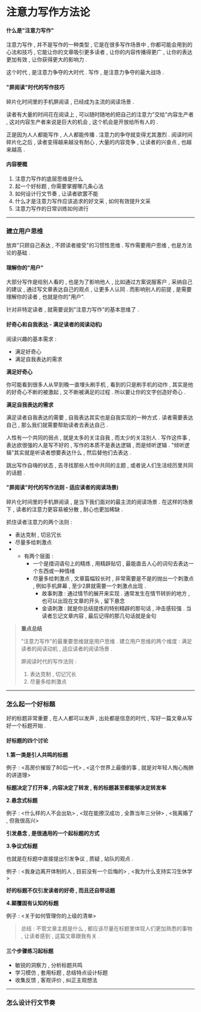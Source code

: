 # 注意力写作方法论

#### 什么是"注意力写作"

注意力写作 , 并不是写作的一种类型 , 它是在很多写作场景中 , 你都可能会用到的心法和技巧 , 它能让你的文章吸引更多读者 , 让你的内容传播得更广 , 让你的表达更加有效 , 让你获得更大的影响力 .

这个时代 , 是注意力争夺的大时代 . 写作 , 是注意力争夺的最大战场 .

#### "屏阅读"时代的写作技巧

碎片化时间里的手机屏阅读 , 已经成为主流的阅读场景 .

读者有大量的时间花在阅读上 , 可以随时随地的把自己的注意力"交给"内容生产者 , 这对内容生产者来说是巨大的机会 , 这个机会是开放给所有人的 .

正是因为人人都能写作 , 人人都能传播 . 注意力的争夺就变得尤其激烈 . 阅读时间碎片化之后 , 读者变得越来越没有耐心 , 大量的内容竞争 , 让读者的兴奋点 , 也越来越高 .

#### 内容梗概

1. 注意力写作的底层思维是什么
2. 起一个好标题 , 你需要掌握哪几条心法
3. 如何设计行文节奏 , 让读者欲罢不能
4. 什么才是注意力写作应该追求的好文采 , 如何有效提升文采
5. 注意力写作的日常训练如何进行

---

### 建立用户思维

放弃"只顾自己表达 , 不顾读者接受"的习惯性思维 . 写作需要用户思维 , 也是方法论的基础 .

#### 理解你的"用户"

大部分写作是给别人看的 , 也是为了影响他人 , 比如通过方案说服客户 , 采纳自己的建议 , 通过写文章表达自己的观点 , 让更多人认同 . 而影响别人的前提 , 是需要理解你的读者 , 也就是你的"用户".

针对非特定读者 , 就需要说到"注意力写作"的基本思维了 .

#### 好奇心和自我表达 - 满足读者的阅读动机\)

阅读兴趣的基本需求 :

* 满足好奇心
* 满足自我表达的需求

**满足好奇心**

你可能看到很多人从早到晚一直埋头刷手机 , 看到的只是刷手机的动作 , 其实是他的好奇心不断的被激起 , 又不断被满足的过程 . 所以要让你的文字创造好奇心 .

**满足自我表达的需求**

满足读者自我表达的需要 , 自我表达其实也是自我实现的一种方式 . 读者需要表达自己 , 那么我们就需要帮助读者去表达自己 .

人性有一个共同的弱点 , 就是太多的关注自我 , 而太少的关注别人 . 写作这件事 , 表达欲很强的人是写不好的 , 写作的本质不是表达逻辑 , 而是倾听逻辑 . "倾听逻辑"其实就是听读者想要表达什么 , 然后替他们去表达 .

跳出写作自嗨的状态 , 去寻找那些人性中共同的主题 , 或者说人们生活经历里共同的话题 .

#### "屏阅读"时代的写作法则 - 适应读者的阅读场景\)

碎片化时间里的手机屏阅读 , 是当下我们面对的最主流的阅读场景 . 在这样的场景下 , 读者的注意力更容易被分散 , 耐心也更加稀缺 .

抓住读者注意力的两个法则 :

* 表达克制 , 切忌冗长
* 尽量多给刺激点
* * 有两个层面 : 
    * 一个是措词语句上的精炼 , 用精辟贴切 , 最能直击人心的词句去表达一个东西或一种情绪
    * 尽量多给刺激点 , 文章篇幅较长时 , 非常需要是不是的抛出一个刺激点 , 例如手机屏幕 , 至少2屏就需要一个刺激点出现 . 
      * 故事刺激 : 通过情节的展开来实现 . 通常发生在情节转折的地方 , 也可以出现在文章的开头 , 留下悬念
      * 金语刺激 : 就是你总结提炼的特别精辟的那句话 , 冲击感较强 . 当读者忘记文章内容 , 最后记得的那几句话就是金句

> **重点总结**
>
> "注意力写作"的最重要思维就是用户思维 . 建立用户思维的两个维度 : 满足读者的阅读动机 , 适应读者的阅读场景 .
>
> 屏阅读时代的写作法则 :
>
> 1. 表达克制 , 切记冗长
> 2. 尽量多给刺激点

---

### 怎么起一个好标题

好的标题非常重要 , 在人人都可以发声 , 出处都是信息的时代 , 写好一篇文章从写好一个标题开始 .

#### 好标题的四个讨论

**1.第一类是引人共鸣的标题**

例子 : &lt;高房价摧毁了80后一代&gt; , &lt;这个世界上最傻的事 , 就是对年轻人掏心掏肺的讲道理&gt;

**标题决定了打开率 , 内容决定了转发 , 有的标题甚至都能够决定转发率**

**2.悬念式标题**

例子 : &lt;什么样的人不会出轨&gt; , &lt;现在能撩汉成功 , 全靠当年三分钟&gt; , &lt;我离婚了 , 但我很高兴&gt;

**引发悬念 , 是很通用的一个起标题的方式**

**3.争议式标题**

也就是在标题中直接提出引发争议 , 质疑 , 站队的观点 .

例子 : &lt;我身边离开体制的人 , 目前没有一个后悔的&gt; , &lt;我为什么支持实习生休学&gt;

**好的标题不仅引发读者的好奇 , 而且还自带话题**

**4.颠覆固有认知的标题**

例子 : &lt;关于如何管理你的上级的清单&gt;

> 总结 : 不管文章主题是什么 , 都应该尽量在标题里体现人们更加熟悉的事物 , 让读者感到 , 这篇文章跟我有关 .

#### 三个步骤练习起标题

* 敏锐的洞察力 , 分析标题共鸣
* 学习模仿 , 套用标题 , 总结特点设计标题
* 收集反馈 , 客观评价 , 纠正主观想法

---

### 怎么设计行文节奏



